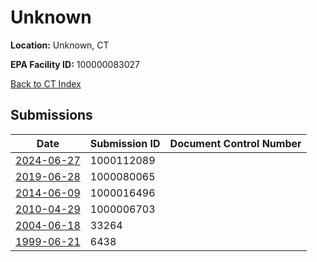 # Unknown

**Location:** Unknown, CT

**EPA Facility ID:** 100000083027

[Back to CT Index](../../index.md)

## Submissions

| Date | Submission ID | Document Control Number |
|------|--------------|-------------------------|
| [2024-06-27](submissions/1000112089.md) | 1000112089 |  |
| [2019-06-28](submissions/1000080065.md) | 1000080065 |  |
| [2014-06-09](submissions/1000016496.md) | 1000016496 |  |
| [2010-04-29](submissions/1000006703.md) | 1000006703 |  |
| [2004-06-18](submissions/33264.md) | 33264 |  |
| [1999-06-21](submissions/6438.md) | 6438 |  |
